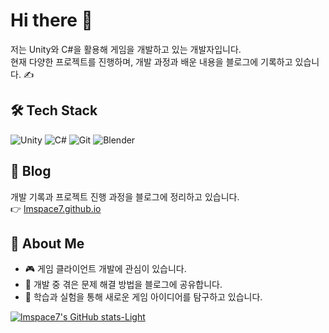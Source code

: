 # Hi there 👋

저는 Unity와 C#을 활용해 게임을 개발하고 있는 개발자입니다.  
현재 다양한 프로젝트를 진행하며, 개발 과정과 배운 내용을 블로그에 기록하고 있습니다. ✍️  

## 🛠 Tech Stack
![Unity](https://img.shields.io/badge/Unity-100000?style=flat&logo=unity&logoColor=white)
![C#](https://img.shields.io/badge/C%23-239120?style=flat&logo=c-sharp&logoColor=white)
![Git](https://img.shields.io/badge/Git-F05032?style=flat&logo=git&logoColor=white)
![Blender](https://img.shields.io/badge/Blender-F5792A?style=flat&logo=blender&logoColor=white)

## 📖 Blog
개발 기록과 프로젝트 진행 과정을 블로그에 정리하고 있습니다.  
👉 [lmspace7.github.io](https://lmspace7.github.io/)

## 📌 About Me
- 🎮 게임 클라이언트 개발에 관심이 있습니다.  
- 📝 개발 중 겪은 문제 해결 방법을 블로그에 공유합니다.  
- 🚀 학습과 실험을 통해 새로운 게임 아이디어를 탐구하고 있습니다.  


[![lmspace7's GitHub stats-Light](https://github-readme-stats.vercel.app/api?username=lmsspace7&show_icons=true&theme=default#gh-light-mode-only)](https://github.com/lmsspace7/github-readme-stats#gh-light-mode-only)
